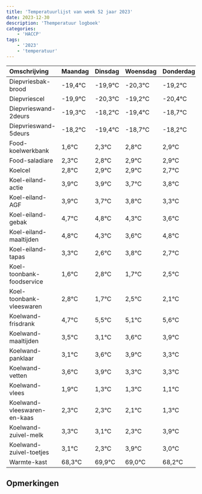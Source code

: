 ```yaml
---
title: 'Temperatuurlijst van week 52 jaar 2023'
date: 2023-12-30
description: 'Themperatuur logboek'
categories:
    - 'HACCP'
tags:
    - '2023'
    - 'temperatuur'
---
```

|Omschrijving|Maandag|Dinsdag|Woensdag|Donderdag|Vrijdag|Zaterdag|Zondag|
|:---|:---|:---|:---|:---|:---|:---|:---|
|Diepvriesbak-brood|-19,4°C|-19,9°C|-20,3°C|-19,2°C|-20,4°C|-19,7°C| |
|Diepvriescel|-19,9°C|-20,3°C|-19,2°C|-20,4°C|-19,7°C|-19,2°C| |
|Diepvrieswand-2deurs|-19,3°C|-18,2°C|-19,4°C|-18,7°C|-18,2°C|-18,1°C| |
|Diepvrieswand-5deurs|-18,2°C|-19,4°C|-18,7°C|-18,2°C|-18,1°C|-18,1°C| |
|Food-koelwerkbank|1,6°C|2,3°C|2,8°C|2,9°C|2,9°C|2,7°C| |
|Food-saladiare|2,3°C|2,8°C|2,9°C|2,9°C|2,7°C|2,8°C| |
|Koelcel|2,8°C|2,9°C|2,9°C|2,7°C|2,8°C|2,3°C| |
|Koel-eiland-actie|3,9°C|3,9°C|3,7°C|3,8°C|3,3°C|2,6°C| |
|Koel-eiland-AGF|3,9°C|3,7°C|3,8°C|3,3°C|2,6°C|3,8°C| |
|Koel-eiland-gebak|4,7°C|4,8°C|4,3°C|3,6°C|4,8°C|3,7°C| |
|Koel-eiland-maaltijden|4,8°C|4,3°C|3,6°C|4,8°C|3,7°C|4,5°C| |
|Koel-eiland-tapas|3,3°C|2,6°C|3,8°C|2,7°C|3,5°C|3,1°C| |
|Koel-toonbank-foodservice|1,6°C|2,8°C|1,7°C|2,5°C|2,1°C|2,6°C| |
|Koel-toonbank-vleeswaren|2,8°C|1,7°C|2,5°C|2,1°C|2,6°C|2,9°C| |
|Koelwand-frisdrank|4,7°C|5,5°C|5,1°C|5,6°C|5,9°C|5,3°C| |
|Koelwand-maaltijden|3,5°C|3,1°C|3,6°C|3,9°C|3,3°C|3,3°C| |
|Koelwand-panklaar|3,1°C|3,6°C|3,9°C|3,3°C|3,3°C|3,1°C| |
|Koelwand-vetten|3,6°C|3,9°C|3,3°C|3,3°C|3,1°C|2,3°C| |
|Koelwand-vlees|1,9°C|1,3°C|1,3°C|1,1°C|0,3°C|1,9°C| |
|Koelwand-vleeswaren-en-kaas|2,3°C|2,3°C|2,1°C|1,3°C|2,9°C|2,0°C| |
|Koelwand-zuivel-melk|3,3°C|3,1°C|2,3°C|3,9°C|3,0°C|2,2°C| |
|Koelwand-zuivel-toetjes|3,1°C|2,3°C|3,9°C|3,0°C|2,2°C|3,3°C| |
|Warmte-kast|68,3°C|69,9°C|69,0°C|68,2°C|69,3°C|68,2°C| |

## Opmerkingen


